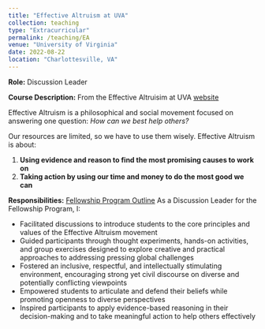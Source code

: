 ```yaml
---
title: "Effective Altruism at UVA"
collection: teaching
type: "Extracurricular"
permalink: /teaching/EA
venue: "University of Virginia"
date: 2022-08-22
location: "Charlottesville, VA"
---
```

**Role:** Discussion Leader

**Course Description:** 
From the Effective Altruisim at UVA [website](https://ea-uva.org/)    

Effective Altruism is a philosophical and social movement focused on answering one question: *How can we best help others?*   

Our resources are limited, so we have to use them wisely. Effective Altruism is about:  
1. **Using evidence and reason to find the most promising causes to work on**
2. **Taking action by using our time and money to do the most good we can**  

**Responsibilities:** [Fellowship Program Outline](https://willswork.notion.site/In-Depth-Seminar-Programme-HT2022-Curriculum-8d3e887d4b4d41c8bc3138a9006bac9e)
As a Discussion Leader for the Fellowship Program, I:   

* Facilitated discussions to introduce students to the core principles and values of the Effective Altruism movement
* Guided participants through thought experiments, hands-on activities, and group exercises designed to explore creative and practical approaches to addressing pressing global challenges
* Fostered an inclusive, respectful, and intellectually stimulating environment, encouraging strong yet civil discourse on diverse and potentially conflicting viewpoints
* Empowered students to articulate and defend their beliefs while promoting openness to diverse perspectives
* Inspired participants to apply evidence-based reasoning in their decision-making and to take meaningful action to help others effectively